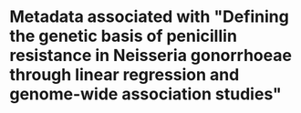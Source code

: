 # Metadata associated with "Defining the genetic basis of penicillin resistance in Neisseria gonorrhoeae through linear regression and genome-wide association studies"
